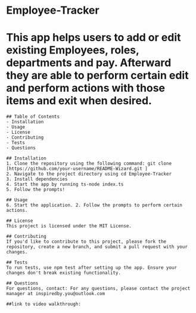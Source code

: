 # Employee-Tracker

 # This app helps users to add or edit existing Employees, roles, departments and pay. Afterward they are able to perform certain edit and perform actions with those items and exit when desired.
    
    ## Table of Contents 
    - Installation
    - Usage
    - License
    - Contributing
    - Tests
    - Questions

    ## Installation
    1. Clone the repository using the following command: git clone [https://github.com/your-username/README-Wizard.git ]
    2. Navigate to the project directory using cd Employee-Tracker
    3. Install dependencies
    4. Start the app by running ts-node index.ts
    5. Follow the prompts!

    ## Usage
    6. Start the application. 2. Follow the prompts to perform certain actions.

    ## License
    This project is licensed under the MIT License.

    ## Contributing
    If you'd like to contribute to this project, please fork the repository, create a new branch, and submit a pull request with your changes.

    ## Tests
    To run tests, use npm test after setting up the app. Ensure your changes don't break existing functionality. 

    ## Questions
    For questions, contact: For any questions, please contact the project manager at inspiredby.you@outlook.com

    ##link to video walkthrough:
  